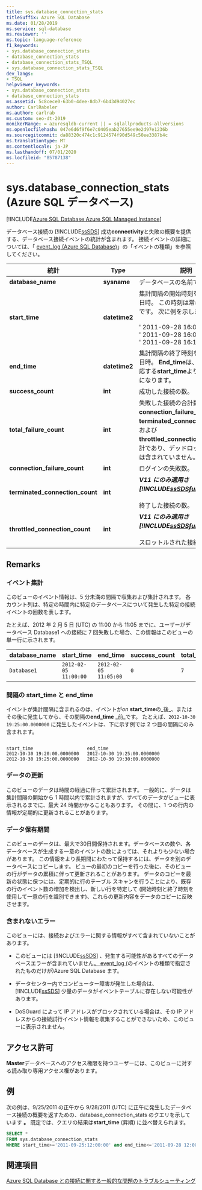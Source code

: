 ```yaml
---
title: sys.database_connection_stats
titleSuffix: Azure SQL Database
ms.date: 01/28/2019
ms.service: sql-database
ms.reviewer: ''
ms.topic: language-reference
f1_keywords:
- sys.database_connection_stats
- database_connection_stats
- database_connection_stats_TSQL
- sys.database_connection_stats_TSQL
dev_langs:
- TSQL
helpviewer_keywords:
- sys.database_connection_stats
- database_connection_stats
ms.assetid: 5c8cece0-63b0-4dee-8db7-6b43d94027ec
author: CarlRabeler
ms.author: carlrab
ms.custom: seo-dt-2019
monikerRange: = azuresqldb-current || = sqlallproducts-allversions
ms.openlocfilehash: 047e6d6f9f6e7c0405eab27655ee9e2d97e1236b
ms.sourcegitcommit: da88320c474c1c9124574f90d549c50ee3387b4c
ms.translationtype: MT
ms.contentlocale: ja-JP
ms.lasthandoff: 07/01/2020
ms.locfileid: "85787138"
---
```

# <a name="sysdatabase_connection_stats-azure-sql-database"></a>sys.database_connection_stats (Azure SQL データベース)

[!INCLUDE[Azure SQL Database Azure SQL Managed Instance](../../includes/applies-to-version/asdb-asdbmi.md)]

  データベース接続の [!INCLUDE[ssSDS](../../includes/sssds-md.md)] 成功**connectivity**と失敗の概要を提供する、データベース接続イベントの統計が含まれます。 接続イベントの詳細については、「 [event_log &#40;Azure SQL Database&#41;](../../relational-databases/system-catalog-views/sys-event-log-azure-sql-database.md)」の「イベントの種類」を参照してください。  
  
|統計|Type|説明|  
|---------------|----------|-----------------|  
|**database_name**|**sysname**|データベースの名前です。|  
|**start_time**|**datetime2**|集計間隔の開始時刻を示す UTC 日時。 この時刻は常に 5 分の倍数です。 次に例を示します。<br /><br /> ' 2011-09-28 16:00:00 '<br />' 2011-09-28 16:05:00 '<br />' 2011-09-28 16:10:00 '|  
|**end_time**|**datetime2**|集計間隔の終了時刻を示す UTC 日時。 **End_time**は、同じ行の対応する**start_time**よりも常に5分後になります。|  
|**success_count**|**int**|成功した接続の数。|  
|**total_failure_count**|**int**|失敗した接続の合計数。 これは**connection_failure_count**、 **terminated_connection_count**、および**throttled_connection_count**の合計であり、デッドロックイベントは含まれていません。|  
|**connection_failure_count**|**int**|ログインの失敗数。|  
|**terminated_connection_count**|**int**|**_V11 にのみ適用さ [!INCLUDE[ssSDSfull](../../includes/sssdsfull-md.md)] れます。_**<br /><br /> 終了した接続の数。|  
|**throttled_connection_count**|**int**|**_V11 にのみ適用さ [!INCLUDE[ssSDSfull](../../includes/sssdsfull-md.md)] れます。_**<br /><br /> スロットルされた接続の数。|  
  
## <a name="remarks"></a>Remarks  
  
### <a name="event-aggregation"></a>イベント集計

 このビューのイベント情報は、5 分未満の間隔で収集および集計されます。 各カウント列は、特定の時間内に特定のデータベースについて発生した特定の接続イベントの回数を表します。  
  
 たとえば、2012 年 2 月 5 日 (UTC) の 11:00 から 11:05 までに、ユーザーがデータベース Database1 への接続に 7 回失敗した場合、この情報はこのビューの単一行に示されます。  
  
|**database_name**|**start_time**|**end_time**|**success_count**|**total_failure_count**|**connection_failure_count**|**terminated_connection_count**|**throttled_connection_count**|  
|------------------------|---------------------|-------------------|------------------------|-------------------------------|------------------------------------|---------------------------------------|--------------------------------------|  
|`Database1`|`2012-02-05 11:00:00`|`2012-02-05 11:05:00`|`0`|`7`|`7`|`0`|`0`|  
  
### <a name="interval-start_time-and-end_time"></a>間隔の start_time と end_time

 イベントが集計間隔に含まれるのは、イベントが*on* **start_time**の_後_、またはその後に発生してから、その間隔の**end_time** _前_です。 たとえば、`2012-10-30 19:25:00.0000000` に発生したイベントは、下に示す例では 2 つ目の間隔にのみ含まれます。  
  
```  
  
start_time                    end_time  
2012-10-30 19:20:00.0000000   2012-10-30 19:25:00.0000000  
2012-10-30 19:25:00.0000000   2012-10-30 19:30:00.0000000  
```  
  
### <a name="data-updates"></a>データの更新

 このビューのデータは時間の経過に伴って累計されます。 一般的に、データは集計間隔の開始から 1 時間以内で累計されますが、すべてのデータがビューに表示されるまでに、最大 24 時間かかることもあります。 その間に、1 つの行内の情報が定期的に更新されることがあります。  
  
### <a name="data-retention"></a>データ保有期間

 このビューのデータは、最大で30日間保持されます。データベースの数や、各データベースが生成する一意のイベントの数によっては、それよりも少ない場合があります。 この情報をより長期間にわたって保持するには、データを別のデータベースにコピーします。 ビューの最初のコピーを行った後に、そのビューの行がデータの累積に伴って更新されることがあります。 データのコピーを最新の状態に保つには、定期的に行のテーブル スキャンを行うことにより、既存の行のイベント数の増加を検出し、新しい行を特定して (開始時刻と終了時刻を使用して一意の行を識別できます)、これらの更新内容をデータのコピーに反映させます。  
  
### <a name="errors-not-included"></a>含まれないエラー

 このビューには、接続およびエラーに関する情報がすべて含まれていないことがあります。  
  
- このビューには [!INCLUDE[ssSDS](../../includes/sssds-md.md)] 、発生する可能性があるすべてのデータベースエラーが含まれていません[。 event_log &#40;](../../relational-databases/system-catalog-views/sys-event-log-azure-sql-database.md)のイベントの種類で指定されたものだけが&#41;Azure SQL Database ます。  
  
- データセンター内でコンピューター障害が発生した場合は、 [!INCLUDE[ssSDS](../../includes/sssds-md.md)] 少量のデータがイベントテーブルに存在しない可能性があります。  
  
- DoSGuard によって IP アドレスがブロックされている場合は、その IP アドレスからの接続試行イベント情報を収集することができないため、このビューに表示されません。  
  
## <a name="permissions"></a>アクセス許可

 **Master**データベースへのアクセス権限を持つユーザーには、このビューに対する読み取り専用アクセス権があります。  
  
## <a name="example"></a>例

 次の例は、9/25/2011 の正午から 9/28/2011 (UTC) に正午に発生したデータベース接続の概要を返すための、database_connection_stats のクエリを示しています **。** 既定では、クエリの結果は**start_time** (昇順) に並べ替えられます。  
  
```sql
SELECT *  
FROM sys.database_connection_stats
WHERE start_time>='2011-09-25:12:00:00' and end_time<='2011-09-28 12:00:00';  
```  

## <a name="see-also"></a>関連項目

 [Azure SQL Database との接続に関する一般的な問題のトラブルシューティング](/azure/sql-database/sql-database-troubleshoot-common-connection-issues)  
  
  
